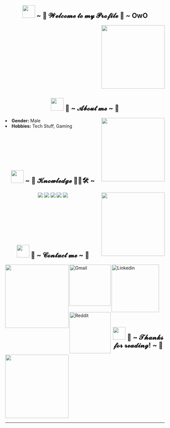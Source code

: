 <body>
   <h2 align="center"><img height="40" src="https://raw.githubusercontent.com/innng/innng/master/assets/kyubey.gif"/> ~ 💖 𝓦𝓮𝓵𝓬𝓸𝓶𝓮 𝓽𝓸 𝓶𝔂 𝓟𝓻𝓸𝓯𝓲𝓵𝓮 👋 ~ OwO</h1>
   <div align="right"><img src="https://imgs.search.brave.com/f5Mzs8OYQ8F8bpFBtB-R6WKaXRfwdTz9ykPcBK0rkA0/rs:fit:450:360:1/g:ce/aHR0cHM6Ly9pLnJl/ZGQuaXQvbjdxdDd6/M3psOHE1MS5naWY.gif"  height="200" ></div>
   <div>
      <h2 align="center"><img height="40" src="https://raw.githubusercontent.com/innng/innng/master/assets/kyubey.gif"/> 🦊 ~ 𝓐𝓫𝓸𝓾𝓽 𝓶𝓮 ~ 💬 </h2>
      <img height="200" src="https://imgs.search.brave.com/RyQXcOE8VoxhFjH6U46w2F2ipEnDW-fzaN3l9S-NlRU/rs:fit:640:640:1/g:ce/aHR0cHM6Ly9tZWRp/YTEudGVub3IuY29t/L2ltYWdlcy80MzVm/MDEzMWIwM2FhZTM3/Y2NlMzFjZTZhZDNk/Mzg5ZS90ZW5vci5n/aWY_aXRlbWlkPTE4/NzUyMzcw.gif" align="right">
      <li>
         <b>Gender:</b> Male
      </li>
      <li>
         <b>Hobbies:</b> Tech Stuff, Gaming
      </li>
   </div>
   <div>
      <br><br><br><br><br><br>
      <h2 align="center"><img height="40" src="https://raw.githubusercontent.com/innng/innng/master/assets/kyubey.gif"/> ~ 📇 𝓚𝓷𝓸𝔀𝓵𝓮𝓭𝓰𝓮 👨‍💻🛠 ~</h2>
      <p>
         <img src="https://imgs.search.brave.com/Kp8wvxsa4Q9Ebl04Fo-CBvHonqaZ4Euc7ssrSHhl_yk/rs:fit:640:446:1/g:ce/aHR0cHM6Ly9tZWRp/YTEudGVub3IuY29t/L2ltYWdlcy9lOWJj/NDgxNzM2ZGIwN2Jl/OTY5M2FjN2E4ZjY3/ZDJjYS90ZW5vci5n/aWY_aXRlbWlkPTE4/NjMwMzg1.gif" align="right" height="200">
   </div>
   <div>
      <p align="center"><img src="https://img.shields.io/badge/html5%20-%23E34F26.svg?&style=for-the-badge&logo=html5&logoColor=white"/> <img src="https://img.shields.io/badge/css3%20-%231572B6.svg?&style=for-the-badge&logo=css3&logoColor=white"/>
         <img src="https://img.shields.io/badge/node.js%20-%2343853D.svg?&style=for-the-badge&logo=node.js&logoColor=white"/> <img src="https://img.shields.io/badge/javascript%20-%23323330.svg?&style=for-the-badge&logo=javascript&logoColor=%23F7DF1E"/> <img src="https://img.shields.io/badge/git%20-%23F05033.svg?&style=for-the-badge&logo=git&logoColor=white"/>
      </p>
      <br><br><br><br><br><br>
      <h2 align="center"><img height="40" src="https://raw.githubusercontent.com/innng/innng/master/assets/kyubey.gif"/> 📝 ~ 𝓒𝓸𝓷𝓽𝓪𝓬𝓽 𝓶𝓮 ~ 📝</h2>
      <img src="https://imgs.search.brave.com/wODIEmpIUvGFo-X_zGa8JDcB42RA7_05bk9hq66Xwn4/rs:fit:540:400:1/g:ce/aHR0cHM6Ly82NC5t/ZWRpYS50dW1ibHIu/Y29tL2E4NmIxMmZj/NmM1OWIyYmMzNmNl/ZGU4MzUzNzc5YjY5/L2E4MmE0NzMwZTM4/ZDM0YjMtYWMvczY0/MHg5NjAvY2Y2Yzdj/YWQ0M2MwMGZmOWQx/MmY4NWVmYTAwNGZi/NWRkMTdjMGE5Ni5n/aWY.gif" align="left" height="200">
      <p><a href="mailto:mednidhal.abida@gmail.com">
 <img align="left" alt="Gmail" width="130" hight="100" src="https://github.com/Xx-Ashutosh-xX/Xx-Ashutosh-xX/blob/master/assets/icons/gmail.png" />
</a>
<a href="www.linkedin.com/in/abida-nidhal">
  <img align="left" alt="Linkedin" width="150" hight="100" src="https://github.com/Xx-Ashutosh-xX/Xx-Ashutosh-xX/blob/master/assets/icons/linkedin.png" />
</br>
</br>
</br>
</a>
<a href="https://www.reddit.com/user/nidhalabida">
  <img align="left" alt=" Reddit" width="130" hight="100" src="https://github.com/Xx-Ashutosh-xX/Xx-Ashutosh-xX/blob/master/assets/icons/reddit.png" />
</a>
</p>
   </div>
   <div>
      <br><br><br><br><br><br>
      <h2 align="center"><img height="40" src="https://raw.githubusercontent.com/innng/innng/master/assets/kyubey.gif"/> 💖 ~ 𝓣𝓱𝓪𝓷𝓴𝓼 𝓯𝓸𝓻 𝓻𝓮𝓪𝓭𝓲𝓷𝓰! ~ 💖</h2>
      <div align="left">
         <img src="https://imgs.search.brave.com/vm4gqVxbhhkBG_F8mkM1BCuAoxEAE7aXGyWsPwFJeVE/rs:fit:640:640:1/g:ce/aHR0cHM6Ly91cGxv/YWQtb3MtYmJzLm1p/aG95by5jb20vdXBs/b2FkLzIwMjAvMTEv/MTkvMTA0OTY0NS9h/ZDU0ZGU5MzA4MTMy/M2M5YTBmMDdkMDJh/YmFlOGM0OV80NTk5/OTI2NTgxOTk3NDM5/MDAzLmdpZj94LW9z/cy1wcm9jZXNzPWlt/YWdlL3Jlc2l6ZSxz/Xzc0MC9xdWFsaXR5/LHFfODAvYXV0by1v/cmllbnQsMC9pbnRl/cmxhY2UsMS9mb3Jt/YXQsZ2lm.gif" height="200">
      </div>
      <hr>
   </div>
   </div>
</body>
